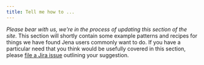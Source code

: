 ```yaml
---
title: Tell me how to ...
---
```


*Please bear with us, we're in the process of updating this section of the site*.
This section will shortly contain some example patterns and recipes for things we
have found Jena users commonly want to do. If you have a particular need that you
think would be usefully covered in this section, please [file a Jira issue](https://issues.apache.org/jira/browse/JENA)
outlining your suggestion.
